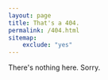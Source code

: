 ```yaml
---
layout: page
title: That's a 404.
permalink: /404.html
sitemap:
    exclude: "yes"
---
```


<p>There's nothing here. Sorry.</p>
